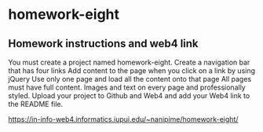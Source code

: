 # homework-eight

## Homework instructions and web4 link

You must create a project named homework-eight.
Create a navigation bar that has four links 
Add content to the page when you click on a link by using jQuery
Use only one page and load all the content onto that page 
All pages must have full content. Images and text on every page and professionally styled.
Upload your project to Github and Web4 and add your Web4 link to the README file.  

https://in-info-web4.informatics.iupui.edu/~nanipime/homework-eight/
